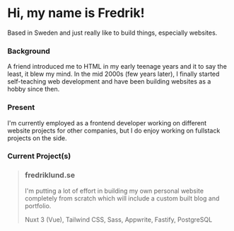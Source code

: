 # Hi, my name is Fredrik!

Based in Sweden and just really like to build things, especially websites.

### Background

A friend introduced me to HTML in my early teenage years and it to say the least, it blew my mind.
In the mid 2000s (few years later), I finally started self-teaching web development and have been building websites as a hobby since then.

### Present

I'm currently employed as a frontend developer working on different website projects for other companies, but I do enjoy working on fullstack projects on the side.

### Current Project(s)

> ### fredriklund.se
>
> I'm putting a lot of effort in building my own personal website completely from scratch which will include a custom built blog and portfolio.
>
> Nuxt 3 (Vue), Tailwind CSS, Sass, Appwrite, Fastify, PostgreSQL
